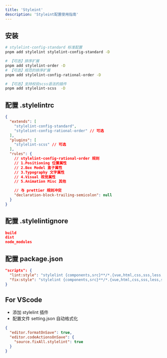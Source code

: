 ```yaml
---
title: 'Styleint'
description: 'Styleint配置使用指南'
---
```



## 安装

```bash
# stylelint-config-standard 标准配置
pnpm add stylelint stylelint-config-standard -D

# 【可选】排序扩展
pnpm add stylelint-order -D
# 【可选】规范的排序扩展
pnpm add stylelint-config-rational-order -D

# 【可选】支持校验scss语法的插件
pnpm add stylelint-scss  -D
```



## 配置 .stylelintrc

```json
{
  "extends": [
    "stylelint-config-standard",
    "stylelint-config-rational-order" // 可选
  ],
  "plugins": [
    "stylelint-scss" // 可选
  ],
  "rules": {
    // stylelint-config-rational-order 规则
    // 1.Positioning 位置属性
    // 2.Box Model 盒子属性
    // 3.Typography 文字属性
    // 4.Visual 视觉属性
    // 5.Animation Misc 其他

    // 与 prettier 规则冲突
    "declaration-block-trailing-semicolon": null
  }
}
```



## 配置 .stylelintignore

```json
build
dist
node_modules
```



## 配置 package.json

```json
"scripts": {
  "lint:style": "stylelint {components,src}**/*.{vue,html,css,sss,less,scss,sass}",
  "fix:style": "stylelint {components,src}**/*.{vue,html,css,sss,less,scss,sass} --fix"
}
```



## For VScode

- 添加 stylelint 插件
- 配置文件 setting.json 自动格式化

```json
{
  "editor.formatOnSave": true,
  "editor.codeActionsOnSave": {
    "source.fixAll.stylelint": true
  }
}
```
